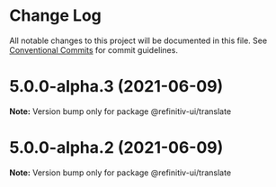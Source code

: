 # Change Log

All notable changes to this project will be documented in this file.
See [Conventional Commits](https://conventionalcommits.org) for commit guidelines.

# 5.0.0-alpha.3 (2021-06-09)

**Note:** Version bump only for package @refinitiv-ui/translate





# 5.0.0-alpha.2 (2021-06-09)

**Note:** Version bump only for package @refinitiv-ui/translate
